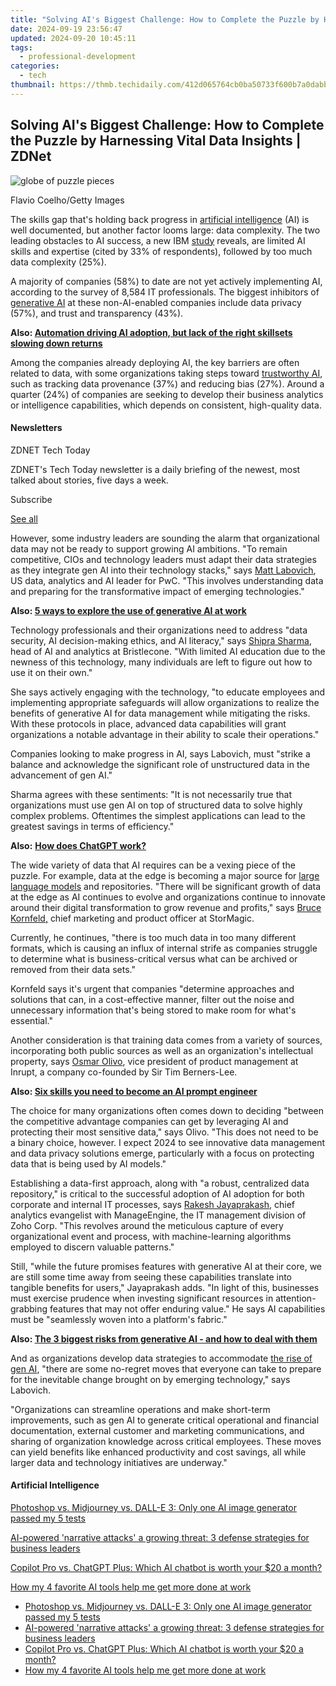 ```yaml
---
title: "Solving AI's Biggest Challenge: How to Complete the Puzzle by Harnessing Vital Data Insights | ZDNet"
date: 2024-09-19 23:56:47
updated: 2024-09-20 10:45:11
tags:
  - professional-development
categories:
  - tech
thumbnail: https://thmb.techidaily.com/412d065764cb0ba50733f600b7a0dabb6c2d4fd117a0cc25cd8642bbb251c9cc.png
---
```


## Solving AI's Biggest Challenge: How to Complete the Puzzle by Harnessing Vital Data Insights | ZDNet

![globe of puzzle pieces](https://www.zdnet.com/a/img/resize/e84dd79bd2c3f91b3424c16604d915f25537d656/2024/01/16/c159822b-9b40-4701-b115-9eeacac5f879/gettyimages-1434675878.jpg?auto=webp&width=1280)

Flavio Coelho/Getty Images

The skills gap that's holding back progress in [artificial intelligence](https://www.zdnet.com/article/what-is-ai-heres-everything-you-need-to-know-about-artificial-intelligence/) (AI) is well documented, but another factor looms large: data complexity. The two leading obstacles to AI success, a new IBM [study](https://www.multivu.com/players/English/9240059-ibm-2023-global-ai-adoption-index-report/) reveals, are limited AI skills and expertise (cited by 33% of respondents), followed by too much data complexity (25%). 

A majority of companies (58%) to date are not yet actively implementing AI, according to the survey of 8,584 IT professionals. The biggest inhibitors of [generative AI](https://www.zdnet.com/article/what-is-generative-ai-and-why-is-it-so-popular-heres-everything-you-need-to-know/) at these non-AI-enabled companies include data privacy (57%), and trust and transparency (43%). 

**Also: [Automation driving AI adoption, but lack of the right skillsets slowing down returns](https://www.zdnet.com/article/automation-driving-ai-adoption-but-lack-of-right-skillsets-slowing-down-returns/)**

Among the companies already deploying AI, the key barriers are often related to data, with some organizations taking steps toward [trustworthy AI](https://www.zdnet.com/article/most-people-the-support-need-for-trustworthy-and-regulated-ai/), such as tracking data provenance (37%) and reducing bias (27%). Around a quarter (24%) of companies are seeking to develop their business analytics or intelligence capabilities, which depends on consistent, high-quality data.

#### Newsletters

ZDNET Tech Today

ZDNET's Tech Today newsletter is a daily briefing of the newest, most talked about stories, five days a week.

 Subscribe

[See all](https://www.zdnet.com/newsletters/)

However, some industry leaders are sounding the alarm that organizational data may not be ready to support growing AI ambitions. "To remain competitive, CIOs and technology leaders must adapt their data strategies as they integrate gen AI into their technology stacks," says [Matt Labovich](https://www.pwc.com/us/en/contacts/m/matthew-labovich.html), US data, analytics and AI leader for PwC. "This involves understanding data and preparing for the transformative impact of emerging technologies."

**Also: [5 ways to explore the use of generative AI at work](https://www.zdnet.com/article/5-ways-to-explore-the-use-of-generative-ai-at-work/)**

Technology professionals and their organizations need to address "data security, AI decision-making ethics, and AI literacy," says [Shipra Sharma](https://www.linkedin.com/in/shipra-sharma-6a074926/), head of AI and analytics at Bristlecone. "With limited AI education due to the newness of this technology, many individuals are left to figure out how to use it on their own." 

She says actively engaging with the technology, "to educate employees and implementing appropriate safeguards will allow organizations to realize the benefits of generative AI for data management while mitigating the risks. With these protocols in place, advanced data capabilities will grant organizations a notable advantage in their ability to scale their operations." 

Companies looking to make progress in AI, says Labovich, must "strike a balance and acknowledge the significant role of unstructured data in the advancement of gen AI."

Sharma agrees with these sentiments: "It is not necessarily true that organizations must use gen AI on top of structured data to solve highly complex problems. Oftentimes the simplest applications can lead to the greatest savings in terms of efficiency."

**Also:** [**How does ChatGPT work?**](https://www.zdnet.com/article/how-does-chatgpt-work/)

The wide variety of data that AI requires can be a vexing piece of the puzzle. For example, data at the edge is becoming a major source for [large language models](https://www.zdnet.com/article/enterprises-will-need-ai-governance-as-large-language-models-grow-in-number/) and repositories. "There will be significant growth of data at the edge as AI continues to evolve and organizations continue to innovate around their digital transformation to grow revenue and profits," says [Bruce Kornfeld,](https://www.linkedin.com/in/brucekornfeld/) chief marketing and product officer at StorMagic. 

Currently, he continues, "there is too much data in too many different formats, which is causing an influx of internal strife as companies struggle to determine what is business-critical versus what can be archived or removed from their data sets."

Kornfeld says it's urgent that companies "determine approaches and solutions that can, in a cost-effective manner, filter out the noise and unnecessary information that's being stored to make room for what's essential."

Another consideration is that training data comes from a variety of sources, incorporating both public sources as well as an organization's intellectual property, says [Osmar Olivo](https://www.linkedin.com/in/osmarolivo/), vice president of product management at Inrupt, a company co-founded by Sir Tim Berners-Lee. 

**Also: [Six skills you need to become an AI prompt engineer](https://www.zdnet.com/article/six-skills-you-need-to-become-an-ai-prompt-engineer/)**

The choice for many organizations often comes down to deciding "between the competitive advantage companies can get by leveraging AI and protecting their most sensitive data," says Olivo. "This does not need to be a binary choice, however. I expect 2024 to see innovative data management and data privacy solutions emerge, particularly with a focus on protecting data that is being used by AI models."

Establishing a data-first approach, along with "a robust, centralized data repository," is critical to the successful adoption of AI adoption for both corporate and internal IT processes, says [Rakesh Jayaprakash](https://www.linkedin.com/in/rakesh-jayaprakash/?originalSubdomain=in), chief analytics evangelist with ManageEngine, the IT management division of Zoho Corp. "This revolves around the meticulous capture of every organizational event and process, with machine-learning algorithms employed to discern valuable patterns."

Still, "while the future promises features with generative AI at their core, we are still some time away from seeing these capabilities translate into tangible benefits for users," Jayaprakash adds. "In light of this, businesses must exercise prudence when investing significant resources in attention-grabbing features that may not offer enduring value." He says AI capabilities must be "seamlessly woven into a platform's fabric."

**Also: [The 3 biggest risks from generative AI - and how to deal with them](https://www.zdnet.com/article/the-3-biggest-risks-from-generative-ai-and-how-to-deal-with-them/)**

And as organizations develop data strategies to accommodate [the rise of gen AI](https://www.zdnet.com/topic/the-rise-of-generative-ai/), "there are some no-regret moves that everyone can take to prepare for the inevitable change brought on by emerging technology," says Labovich. 

"Organizations can streamline operations and make short-term improvements, such as gen AI to generate critical operational and financial documentation, external customer and marketing communications, and sharing of organization knowledge across critical employees. These moves can yield benefits like enhanced productivity and cost savings, all while larger data and technology initiatives are underway."

#### Artificial Intelligence

[Photoshop vs. Midjourney vs. DALL-E 3: Only one AI image generator passed my 5 tests](https://www.zdnet.com/article/is-photoshops-new-text-to-image-as-good-as-midjourney-and-dall-e-we-test-it-and-see/ "Photoshop vs. Midjourney vs. DALL-E 3: Only one AI image generator passed my 5 tests")

[AI-powered 'narrative attacks' a growing threat: 3 defense strategies for business leaders](https://www.zdnet.com/article/ai-powered-narrative-attacks-a-growing-threat-3-defense-strategies-for-business-leaders/ "AI-powered 'narrative attacks' a growing threat: 3 defense strategies for business leaders")

[Copilot Pro vs. ChatGPT Plus: Which AI chatbot is worth your $20 a month?](https://www.zdnet.com/article/copilot-pro-vs-chatgpt-plus-which-is-ai-chatbot-is-worth-your-20-a-month/ "Copilot Pro vs. ChatGPT Plus: Which AI chatbot is worth your $20 a month?")

[How my 4 favorite AI tools help me get more done at work](https://www.zdnet.com/article/how-my-4-favorite-ai-tools-help-me-get-more-done-at-work/ "How my 4 favorite AI tools help me get more done at work")

* [Photoshop vs. Midjourney vs. DALL-E 3: Only one AI image generator passed my 5 tests](https://www.zdnet.com/article/is-photoshops-new-text-to-image-as-good-as-midjourney-and-dall-e-we-test-it-and-see/ "Photoshop vs. Midjourney vs. DALL-E 3: Only one AI image generator passed my 5 tests")
* [AI-powered 'narrative attacks' a growing threat: 3 defense strategies for business leaders](https://www.zdnet.com/article/ai-powered-narrative-attacks-a-growing-threat-3-defense-strategies-for-business-leaders/ "AI-powered 'narrative attacks' a growing threat: 3 defense strategies for business leaders")
* [Copilot Pro vs. ChatGPT Plus: Which AI chatbot is worth your $20 a month?](https://www.zdnet.com/article/copilot-pro-vs-chatgpt-plus-which-is-ai-chatbot-is-worth-your-20-a-month/ "Copilot Pro vs. ChatGPT Plus: Which AI chatbot is worth your $20 a month?")
* [How my 4 favorite AI tools help me get more done at work](https://www.zdnet.com/article/how-my-4-favorite-ai-tools-help-me-get-more-done-at-work/ "How my 4 favorite AI tools help me get more done at work")

<ins class="adsbygoogle"
     style="display:block"
     data-ad-format="autorelaxed"
     data-ad-client="ca-pub-7571918770474297"
     data-ad-slot="1223367746"></ins>



<ins class="adsbygoogle"
     style="display:block"
     data-ad-client="ca-pub-7571918770474297"
     data-ad-slot="8358498916"
     data-ad-format="auto"
     data-full-width-responsive="true"></ins>
